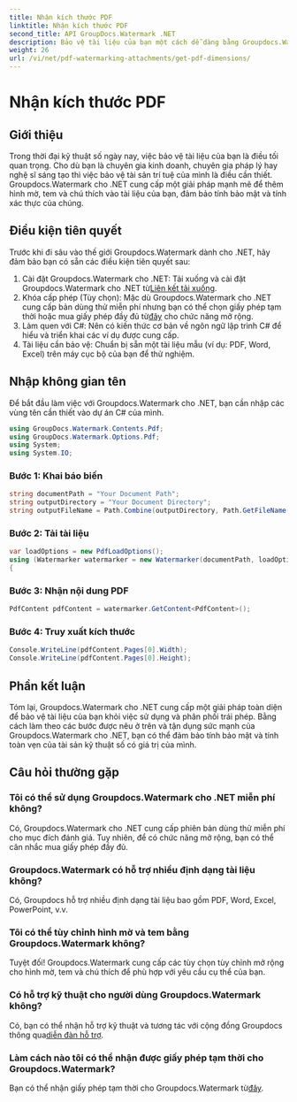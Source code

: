 ```yaml
---
title: Nhận kích thước PDF
linktitle: Nhận kích thước PDF
second_title: API GroupDocs.Watermark .NET
description: Bảo vệ tài liệu của bạn một cách dễ dàng bằng Groupdocs.Watermark cho .NET. Thêm hình mờ, tem và chú thích một cách dễ dàng.
weight: 26
url: /vi/net/pdf-watermarking-attachments/get-pdf-dimensions/
---
```


# Nhận kích thước PDF

## Giới thiệu
Trong thời đại kỹ thuật số ngày nay, việc bảo vệ tài liệu của bạn là điều tối quan trọng. Cho dù bạn là chuyên gia kinh doanh, chuyên gia pháp lý hay nghệ sĩ sáng tạo thì việc bảo vệ tài sản trí tuệ của mình là điều cần thiết. Groupdocs.Watermark cho .NET cung cấp một giải pháp mạnh mẽ để thêm hình mờ, tem và chú thích vào tài liệu của bạn, đảm bảo tính bảo mật và tính xác thực của chúng.
## Điều kiện tiên quyết
Trước khi đi sâu vào thế giới Groupdocs.Watermark dành cho .NET, hãy đảm bảo bạn có sẵn các điều kiện tiên quyết sau:
1.  Cài đặt Groupdocs.Watermark cho .NET: Tải xuống và cài đặt Groupdocs.Watermark cho .NET từ[Liên kết tải xuống](https://releases.groupdocs.com/Watermark/net/).
2.  Khóa cấp phép (Tùy chọn): Mặc dù Groupdocs.Watermark cho .NET cung cấp bản dùng thử miễn phí nhưng bạn có thể chọn giấy phép tạm thời hoặc mua giấy phép đầy đủ từ[đây](https://purchase.groupdocs.com/buy) cho chức năng mở rộng.
3. Làm quen với C#: Nên có kiến thức cơ bản về ngôn ngữ lập trình C# để hiểu và triển khai các ví dụ được cung cấp.
4. Tài liệu cần bảo vệ: Chuẩn bị sẵn một tài liệu mẫu (ví dụ: PDF, Word, Excel) trên máy cục bộ của bạn để thử nghiệm.

## Nhập không gian tên
Để bắt đầu làm việc với Groupdocs.Watermark cho .NET, bạn cần nhập các vùng tên cần thiết vào dự án C# của mình.
```csharp
using GroupDocs.Watermark.Contents.Pdf;
using GroupDocs.Watermark.Options.Pdf;
using System;
using System.IO;
```
### Bước 1: Khai báo biến
```csharp
string documentPath = "Your Document Path";
string outputDirectory = "Your Document Directory";
string outputFileName = Path.Combine(outputDirectory, Path.GetFileName(documentPath));
```
### Bước 2: Tải tài liệu
```csharp
var loadOptions = new PdfLoadOptions();
using (Watermarker watermarker = new Watermarker(documentPath, loadOptions))
{
```
### Bước 3: Nhận nội dung PDF
```csharp
PdfContent pdfContent = watermarker.GetContent<PdfContent>();
```
### Bước 4: Truy xuất kích thước
```csharp
Console.WriteLine(pdfContent.Pages[0].Width);
Console.WriteLine(pdfContent.Pages[0].Height);
```

## Phần kết luận
Tóm lại, Groupdocs.Watermark cho .NET cung cấp một giải pháp toàn diện để bảo vệ tài liệu của bạn khỏi việc sử dụng và phân phối trái phép. Bằng cách làm theo các bước được nêu ở trên và tận dụng sức mạnh của Groupdocs.Watermark cho .NET, bạn có thể đảm bảo tính bảo mật và tính toàn vẹn của tài sản kỹ thuật số có giá trị của mình.
## Câu hỏi thường gặp
### Tôi có thể sử dụng Groupdocs.Watermark cho .NET miễn phí không?
Có, Groupdocs.Watermark cho .NET cung cấp phiên bản dùng thử miễn phí cho mục đích đánh giá. Tuy nhiên, để có chức năng mở rộng, bạn có thể cân nhắc mua giấy phép đầy đủ.
### Groupdocs.Watermark có hỗ trợ nhiều định dạng tài liệu không?
Có, Groupdocs hỗ trợ nhiều định dạng tài liệu bao gồm PDF, Word, Excel, PowerPoint, v.v.
### Tôi có thể tùy chỉnh hình mờ và tem bằng Groupdocs.Watermark không?
Tuyệt đối! Groupdocs.Watermark cung cấp các tùy chọn tùy chỉnh mở rộng cho hình mờ, tem và chú thích để phù hợp với yêu cầu cụ thể của bạn.
### Có hỗ trợ kỹ thuật cho người dùng Groupdocs.Watermark không?
 Có, bạn có thể nhận hỗ trợ kỹ thuật và tương tác với cộng đồng Groupdocs thông qua[diễn đàn hỗ trợ](https://forum.groupdocs.com/c/watermark/19).
### Làm cách nào tôi có thể nhận được giấy phép tạm thời cho Groupdocs.Watermark?
 Bạn có thể nhận giấy phép tạm thời cho Groupdocs.Watermark từ[đây](https://purchase.groupdocs.com/temporary-license/).